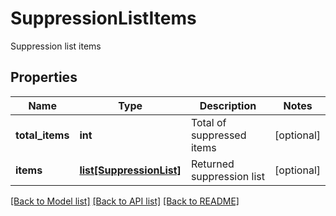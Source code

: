 # SuppressionListItems

Suppression list items
## Properties
Name | Type | Description | Notes
------------ | ------------- | ------------- | -------------
**total_items** | **int** | Total of suppressed items | [optional] 
**items** | [**list[SuppressionList]**](SuppressionList.md) | Returned suppression list | [optional] 

[[Back to Model list]](../README.md#documentation-for-models) [[Back to API list]](../README.md#documentation-for-api-endpoints) [[Back to README]](../README.md)


